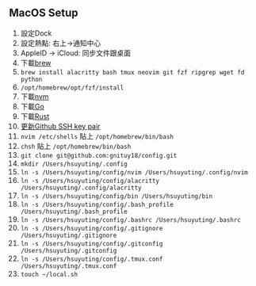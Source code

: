 ## MacOS Setup

1. 設定Dock
1. 設定熱點: 右上->通知中心
1. AppleID -> iCloud: 同步文件跟桌面
1. 下載[brew](https://brew.sh/)
1. `brew install alacritty bash tmux neovim git fzf ripgrep wget fd python`
1. `/opt/homebrew/opt/fzf/install`
1. 下載[nvm](https://github.com/nvm-sh/nvm)
1. 下載[Go](https://go.dev/dl/)
1. 下載[Rust](https://www.rust-lang.org/zh-TW/learn/get-started)
1. [更新Github SSH key pair](https://docs.github.com/en/authentication/connecting-to-github-with-ssh/generating-a-new-ssh-key-and-adding-it-to-the-ssh-agent)
1. `nvim /etc/shells` 貼上 `/opt/homebrew/bin/bash`
1. `chsh` 貼上 `/opt/homebrew/bin/bash`
1. `git clone git@github.com:gnituy18/config.git`
1. `mkdir /Users/hsuyuting/.config`
1. `ln -s /Users/hsuyuting/config/nvim /Users/hsuyuting/.config/nvim`
1. `ln -s /Users/hsuyuting/config/alacritty /Users/hsuyuting/.config/alacritty`
1. `ln -s /Users/hsuyuting/config/bin /Users/hsuyuting/bin`
1. `ln -s /Users/hsuyuting/config/.bash_profile /Users/hsuyuting/.bash_profile`
1. `ln -s /Users/hsuyuting/config/.bashrc /Users/hsuyuting/.bashrc`
1. `ln -s /Users/hsuyuting/config/.gitignore /Users/hsuyuting/.gitignore`
1. `ln -s /Users/hsuyuting/config/.gitconfig /Users/hsuyuting/.gitconfig`
1. `ln -s /Users/hsuyuting/config/.tmux.conf /Users/hsuyuting/.tmux.conf`
1. `touch ~/local.sh`
